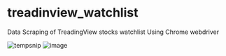 # treadinview_watchlist
Data Scraping of TreadingView stocks watchlist Using Chrome webdriver

![tempsnip](https://user-images.githubusercontent.com/54485172/114196088-ab0adc00-996e-11eb-8b2e-3a5abcd8644d.png)
![image](https://user-images.githubusercontent.com/54485172/114195055-c2959500-996d-11eb-8dfa-4601838bb5e3.png)


